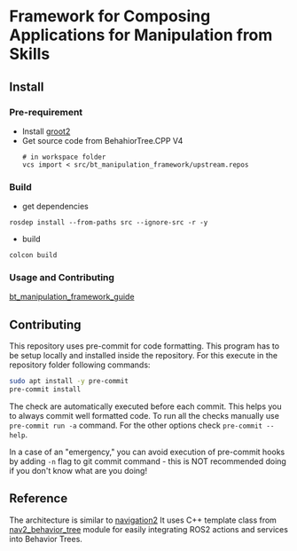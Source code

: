 # Framework for Composing Applications for Manipulation from Skills

## Install
### Pre-requirement
* Install [groot2](https://www.behaviortree.dev/groot/)
* Get source code from BehahiorTree.CPP V4
    ```
    # in workspace folder
    vcs import < src/bt_manipulation_framework/upstream.repos
    ```

### Build
* get dependencies
```
rosdep install --from-paths src --ignore-src -r -y
```
* build
```
colcon build
```

### Usage and Contributing
[bt_manipulation_framework_guide](http://ipa326.pages.fraunhofer.de/demonstrator/bt_based_application_framework)

## Contributing
This repository uses pre-commit for code formatting. This program has to be setup locally and installed inside the repository. For this execute in the repository folder following commands:
```bash
sudo apt install -y pre-commit
pre-commit install
```
The check are automatically executed before each commit. This helps you to always commit well formatted code. To run all the checks manually use ``pre-commit run -a`` command. For the other options check ``pre-commit --help``.

In a case of an "emergency," you can avoid execution of pre-commit hooks by adding ``-n`` flag to git commit command - this is NOT recommended doing if you don't know what are you doing!

## Reference
The architecture is similar to [navigation2](https://github.com/ros-planning/navigation2)
It uses C++ template class from [nav2_behavior_tree](https://github.com/ros-planning/navigation2/tree/main/nav2_behavior_tree) module for easily integrating ROS2 actions and services into Behavior Trees.
